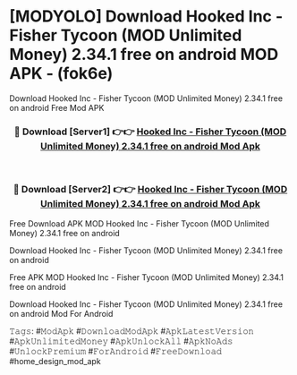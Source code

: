 # [MODYOLO] Download Hooked Inc - Fisher Tycoon (MOD Unlimited Money) 2.34.1 free on android MOD APK - (fok6e)
Download Hooked Inc - Fisher Tycoon (MOD Unlimited Money) 2.34.1 free on android Free Mod APK

<div align="center">
<h3>🔴 Download [Server1] 👉👉 <a href="https://apk-comot.site?title=Hooked_Inc_-_Fisher_Tycoon_(MOD_Unlimited_Money)_2.34.1_free_on_android">Hooked Inc - Fisher Tycoon (MOD Unlimited Money) 2.34.1 free on android Mod Apk</a></h3><br>

<h3>🔴 Download [Server2] 👉👉 <a href="https://apk-comot.site?title=Hooked_Inc_-_Fisher_Tycoon_(MOD_Unlimited_Money)_2.34.1_free_on_android">Hooked Inc - Fisher Tycoon (MOD Unlimited Money) 2.34.1 free on android Mod Apk</a></h3>
</div>


Free Download APK MOD Hooked Inc - Fisher Tycoon (MOD Unlimited Money) 2.34.1 free on android

Download Hooked Inc - Fisher Tycoon (MOD Unlimited Money) 2.34.1 free on android 

Free APK MOD Hooked Inc - Fisher Tycoon (MOD Unlimited Money) 2.34.1 free on android 

Download Hooked Inc - Fisher Tycoon (MOD Unlimited Money) 2.34.1 free on android Mod For Android

𝚃𝚊𝚐𝚜: #𝙼𝚘𝚍𝙰𝚙𝚔 #𝙳𝚘𝚠𝚗𝚕𝚘𝚊𝚍𝙼𝚘𝚍𝙰𝚙𝚔 #𝙰𝚙𝚔𝙻𝚊𝚝𝚎𝚜𝚝𝚅𝚎𝚛𝚜𝚒𝚘𝚗 #𝙰𝚙𝚔𝚄𝚗𝚕𝚒𝚖𝚒𝚝𝚎𝚍𝙼𝚘𝚗𝚎𝚢 #𝙰𝚙𝚔𝚄𝚗𝚕𝚘𝚌𝚔𝙰𝚕𝚕 #𝙰𝚙𝚔𝙽𝚘𝙰𝚍𝚜 #𝚄𝚗𝚕𝚘𝚌𝚔𝙿𝚛𝚎𝚖𝚒𝚞𝚖 #𝙵𝚘𝚛𝙰𝚗𝚍𝚛𝚘𝚒𝚍 #𝙵𝚛𝚎𝚎𝙳𝚘𝚠𝚗𝚕𝚘𝚊𝚍 #home_design_mod_apk